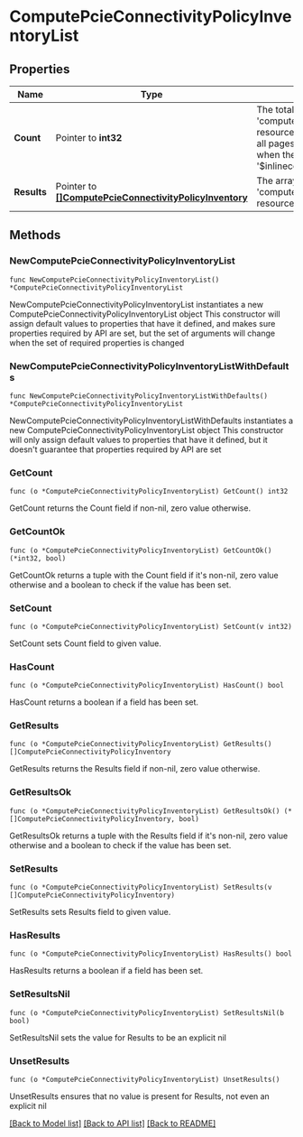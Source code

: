 # ComputePcieConnectivityPolicyInventoryList

## Properties

Name | Type | Description | Notes
------------ | ------------- | ------------- | -------------
**Count** | Pointer to **int32** | The total number of &#39;compute.PcieConnectivityPolicyInventory&#39; resources matching the request, accross all pages. The &#39;Count&#39; attribute is included when the HTTP GET request includes the &#39;$inlinecount&#39; parameter. | [optional] 
**Results** | Pointer to [**[]ComputePcieConnectivityPolicyInventory**](ComputePcieConnectivityPolicyInventory.md) | The array of &#39;compute.PcieConnectivityPolicyInventory&#39; resources matching the request. | [optional] 

## Methods

### NewComputePcieConnectivityPolicyInventoryList

`func NewComputePcieConnectivityPolicyInventoryList() *ComputePcieConnectivityPolicyInventoryList`

NewComputePcieConnectivityPolicyInventoryList instantiates a new ComputePcieConnectivityPolicyInventoryList object
This constructor will assign default values to properties that have it defined,
and makes sure properties required by API are set, but the set of arguments
will change when the set of required properties is changed

### NewComputePcieConnectivityPolicyInventoryListWithDefaults

`func NewComputePcieConnectivityPolicyInventoryListWithDefaults() *ComputePcieConnectivityPolicyInventoryList`

NewComputePcieConnectivityPolicyInventoryListWithDefaults instantiates a new ComputePcieConnectivityPolicyInventoryList object
This constructor will only assign default values to properties that have it defined,
but it doesn't guarantee that properties required by API are set

### GetCount

`func (o *ComputePcieConnectivityPolicyInventoryList) GetCount() int32`

GetCount returns the Count field if non-nil, zero value otherwise.

### GetCountOk

`func (o *ComputePcieConnectivityPolicyInventoryList) GetCountOk() (*int32, bool)`

GetCountOk returns a tuple with the Count field if it's non-nil, zero value otherwise
and a boolean to check if the value has been set.

### SetCount

`func (o *ComputePcieConnectivityPolicyInventoryList) SetCount(v int32)`

SetCount sets Count field to given value.

### HasCount

`func (o *ComputePcieConnectivityPolicyInventoryList) HasCount() bool`

HasCount returns a boolean if a field has been set.

### GetResults

`func (o *ComputePcieConnectivityPolicyInventoryList) GetResults() []ComputePcieConnectivityPolicyInventory`

GetResults returns the Results field if non-nil, zero value otherwise.

### GetResultsOk

`func (o *ComputePcieConnectivityPolicyInventoryList) GetResultsOk() (*[]ComputePcieConnectivityPolicyInventory, bool)`

GetResultsOk returns a tuple with the Results field if it's non-nil, zero value otherwise
and a boolean to check if the value has been set.

### SetResults

`func (o *ComputePcieConnectivityPolicyInventoryList) SetResults(v []ComputePcieConnectivityPolicyInventory)`

SetResults sets Results field to given value.

### HasResults

`func (o *ComputePcieConnectivityPolicyInventoryList) HasResults() bool`

HasResults returns a boolean if a field has been set.

### SetResultsNil

`func (o *ComputePcieConnectivityPolicyInventoryList) SetResultsNil(b bool)`

 SetResultsNil sets the value for Results to be an explicit nil

### UnsetResults
`func (o *ComputePcieConnectivityPolicyInventoryList) UnsetResults()`

UnsetResults ensures that no value is present for Results, not even an explicit nil

[[Back to Model list]](../README.md#documentation-for-models) [[Back to API list]](../README.md#documentation-for-api-endpoints) [[Back to README]](../README.md)


